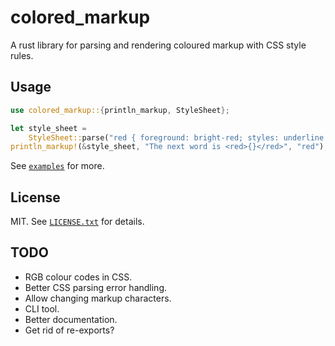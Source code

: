 # colored_markup

A rust library for parsing and rendering coloured markup with CSS style rules.

## Usage

```rust
use colored_markup::{println_markup, StyleSheet};

let style_sheet =
    StyleSheet::parse("red { foreground: bright-red; styles: underline }").unwrap();
println_markup!(&style_sheet, "The next word is <red>{}</red>", "red");
```

See [`examples`](examples) for more.

## License

MIT. See [`LICENSE.txt`](LICENSE.txt) for details.

## TODO

* RGB colour codes in CSS.
* Better CSS parsing error handling.
* Allow changing markup characters.
* CLI tool.
* Better documentation.
* Get rid of re-exports?
